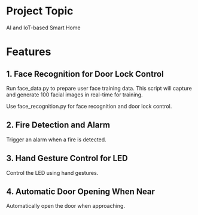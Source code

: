 # Project Topic
AI and IoT-based Smart Home

# Features

## 1. Face Recognition for Door Lock Control

Run face_data.py to prepare user face training data. This script will capture and generate 100 facial images in real-time for training.



Use face_recognition.py for face recognition and door lock control.

## 2. Fire Detection and Alarm

Trigger an alarm when a fire is detected.

## 3. Hand Gesture Control for LED

Control the LED using hand gestures.

## 4. Automatic Door Opening When Near

Automatically open the door when approaching.
